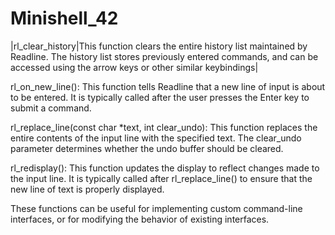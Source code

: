# Minishell_42
|rl_clear_history|This function clears the entire history list maintained by Readline. The history list stores previously entered commands, and can be accessed using the arrow keys or other similar keybindings|

rl_on_new_line(): This function tells Readline that a new line of input is about to be entered. It is typically called after the user presses the Enter key to submit a command.

rl_replace_line(const char *text, int clear_undo): This function replaces the entire contents of the input line with the specified text. The clear_undo parameter determines whether the undo buffer should be cleared.

rl_redisplay(): This function updates the display to reflect changes made to the input line. It is typically called after rl_replace_line() to ensure that the new line of text is properly displayed.

These functions can be useful for implementing custom command-line interfaces, or for modifying the behavior of existing interfaces.
